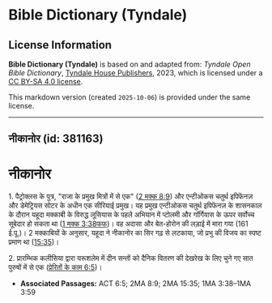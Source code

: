 # Bible Dictionary (Tyndale)

## License Information

**Bible Dictionary (Tyndale)** is based on and adapted from: _Tyndale Open Bible Dictionary_, [Tyndale House Publishers](https://tyndaleopenresources.com/), 2023, which is licensed under a [CC BY-SA 4.0 license](https://creativecommons.org/licenses/by-sa/4.0/legalcode.en).

This markdown version (created `2025-10-06`) is provided under the same license.



--------------------------------

## नीकानोर (id: 381163)

नीकानोर
=======

1\. पैट्रोक्लस के पुत्र, "राजा के प्रमुख मित्रों में से एक" ([2 मक्क 8:9](https://ref.ly/2Macc8:9)) और एन्टीओकस चतुर्थ इपिफॆनज़ और डेमेट्रियस सोटर के अधीन एक सीरियाई प्रमुख। यह प्रमुख एन्टीओकस चतुर्थ इपिफॆनज़ के शासनकाल के दौरान यहूदा मक्काबी के विरुद्ध लूसियास के पहले अभियान में प्टोलमी और गॉर्गियास के ऊपर सर्वोच्च सूबेदार हो सकता था ([1 मक्क 3:38फफ](https://ref.ly/1Macc3:38-1Macc3:59))। वह अदासा और बेत\-होरोन की लड़ाई में मारा गया (161 ई.पू.)। 2 मक्काबियों के अनुसार, यहूदा ने नीकानोर का सिर गढ़ से लटकाया, जो प्रभु की विजय का स्पष्ट प्रमाण था ([15:35](https://ref.ly/2Macc15:35))।

2\. प्रारम्भिक कलीसिया द्वारा यरूशलेम में दीन सन्तों को दैनिक वितरण की देखरेख के लिए चुने गए सात पुरुषों में से एक ([प्रेरितों के काम 6:5](https://ref.ly/Acts6:5))।

* **Associated Passages:** ACT 6:5; 2MA 8:9; 2MA 15:35; 1MA 3:38–1MA 3:59

